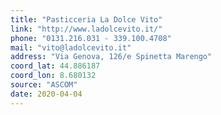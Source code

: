 ```yaml
---
title: "Pasticceria La Dolce Vito"
link: "http://www.ladolcevito.it/"
phone: "0131.216.031 - 339.100.4708"
mail: "vito@ladolcevito.it"
address: "Via Genova, 126/e Spinetta Marengo"
coord_lat: 44.886187
coord_lon: 8.680132
source: "ASCOM"
date: 2020-04-04
---
```




